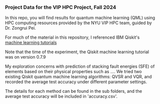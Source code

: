 ### Project Data for the VIP HPC Project, Fall 2024
In this repo, you will find results for quantum machine learning (QML) using HPC computing resources provided by the NYU VIP HPC team, guided by Dr. Zongrui Pei.

For much of the material in this repository, I referenced IBM Qiskit's [machine learning tutorials](https://qiskit-community.github.io/qiskit-machine-learning/)

Note that the time of the experiment, the Qiskit machine learning tutorial was on version 0.7.9

My exploration concerns with prediction of stacking fault energies (SFE) of elements based on their physical properties such as .... We tried two existing Qiskit quantum machine learning algorithms: QVSR and VQR, and recorded the average test accuracy under different parameter settings. 

The details for each method can be found in the sub folders, and the average test accuracy will be included in 'accuracy.csv'.

